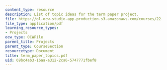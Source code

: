 ```yaml
---
content_type: resource
description: List of topic ideas for the term paper project.
file: https://ol-ocw-studio-app-production.s3.amazonaws.com/courses/22-314j-structural-mechanics-in-nuclear-power-technology-fall-2006/69bc4ab316aaa3122ca65747771fbef8_term_paper_topics.pdf
file_type: application/pdf
learning_resource_types:
- Projects
ocw_type: OCWFile
parent_title: Projects
parent_type: CourseSection
resourcetype: Document
title: term_paper_topics.pdf
uid: 69bc4ab3-16aa-a312-2ca6-5747771fbef8
---
```

